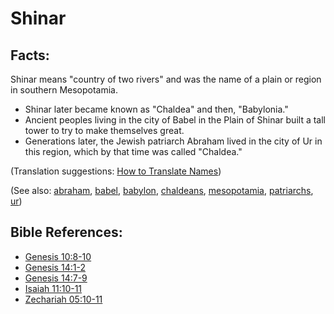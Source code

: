# Shinar #

## Facts: ##

Shinar means "country of two rivers" and was the name of a plain or region in southern Mesopotamia.

* Shinar later became known as "Chaldea" and then, "Babylonia."
* Ancient peoples living in the city of Babel in the Plain of Shinar built a tall tower to try to make themselves great.
* Generations later, the Jewish patriarch Abraham lived in the city of Ur in this region, which by that time was called "Chaldea."

(Translation suggestions: [How to Translate Names](https://git.door43.org/Door43/en-ta-translate-vol1/src/master/content/translate_names.md))

(See also: [abraham](../other/abraham.md), [babel](../other/babel.md), [babylon](../other/babylon.md), [chaldeans](../other/chaldeans.md), [mesopotamia](../other/mesopotamia.md), [patriarchs](../other/patriarchs.md), [ur](../other/ur.md))

## Bible References: ##

* [Genesis 10:8-10](https://door43.org/en/bible/notes/gen/10/08)
* [Genesis 14:1-2](https://door43.org/en/bible/notes/gen/14/01)
* [Genesis 14:7-9](https://door43.org/en/bible/notes/gen/14/07)
* [Isaiah 11:10-11](https://door43.org/en/bible/notes/isa/11/10)
* [Zechariah 05:10-11](https://door43.org/en/bible/notes/zec/05/10)

